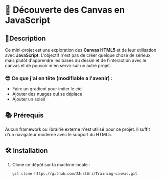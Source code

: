 # 🎨 Découverte des Canvas en JavaScript

## 📝Description

Ce mini-projet est une exploration des **Canvas HTML5** et de leur utilisation avec **JavaScript**. L'objectif n'est pas de créer quelque chose de sérieux, mais plutôt d'apprendre les bases du dessin et de l'interaction avec le canvas et de pouvoir m'en servir sur un autre projet.

### 😎 Ce que j'ai en tête (modifiable a l'avenir) :
- Faire un gradient pour imiter le ciel
- Ajouter des nuages qui se déplace
- Ajouter un soleil

## 📚 Prérequis

Aucun framework ou librairie externe n'est utilisé pour ce projet. Il suffit d'un navigateur moderne avec le support du HTML5.

## 🛠️ Installation

1. Clone ce dépôt sur ta machine locale :
   ```bash
   git clone https://github.com/JJustAri/Training-canvas.git
